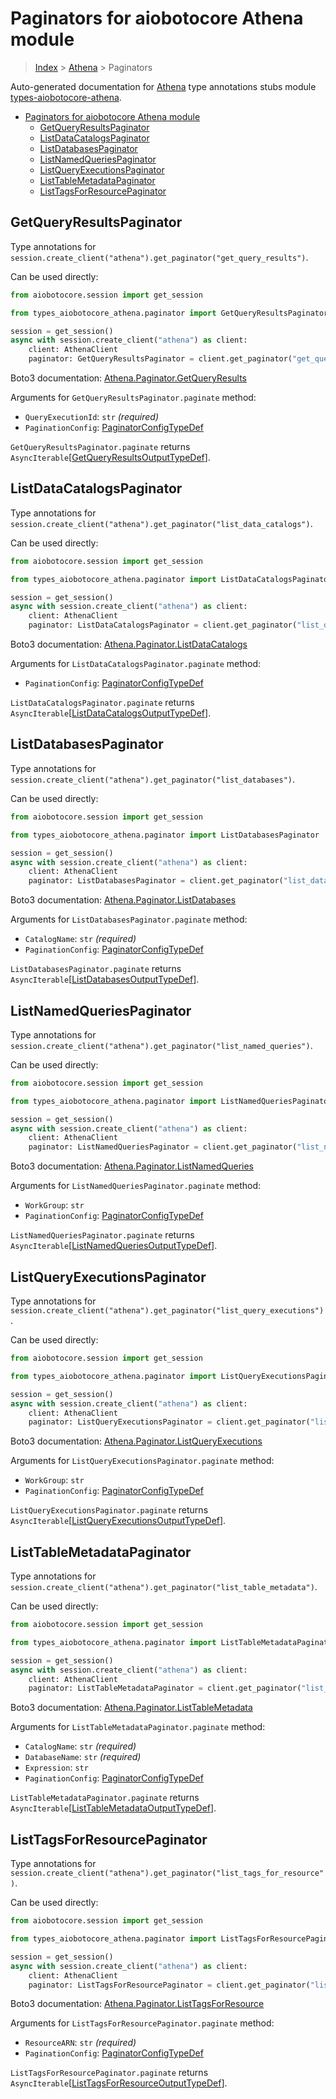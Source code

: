 <a id="paginators-for-aiobotocore-athena-module"></a>

# Paginators for aiobotocore Athena module

> [Index](..) > [Athena](.) > Paginators

Auto-generated documentation for
[Athena](https://boto3.amazonaws.com/v1/documentation/api/latest/reference/services/athena.html#Athena)
type annotations stubs module
[types-aiobotocore-athena](https://pypi.org/project/types-aiobotocore-athena/).

- [Paginators for aiobotocore Athena module](#paginators-for-aiobotocore-athena-module)
  - [GetQueryResultsPaginator](#getqueryresultspaginator)
  - [ListDataCatalogsPaginator](#listdatacatalogspaginator)
  - [ListDatabasesPaginator](#listdatabasespaginator)
  - [ListNamedQueriesPaginator](#listnamedqueriespaginator)
  - [ListQueryExecutionsPaginator](#listqueryexecutionspaginator)
  - [ListTableMetadataPaginator](#listtablemetadatapaginator)
  - [ListTagsForResourcePaginator](#listtagsforresourcepaginator)

<a id="getqueryresultspaginator"></a>

## GetQueryResultsPaginator

Type annotations for
`session.create_client("athena").get_paginator("get_query_results")`.

Can be used directly:

```python
from aiobotocore.session import get_session

from types_aiobotocore_athena.paginator import GetQueryResultsPaginator

session = get_session()
async with session.create_client("athena") as client:
    client: AthenaClient
    paginator: GetQueryResultsPaginator = client.get_paginator("get_query_results")
```

Boto3 documentation:
[Athena.Paginator.GetQueryResults](https://boto3.amazonaws.com/v1/documentation/api/latest/reference/services/athena.html#Athena.Paginator.GetQueryResults)

Arguments for `GetQueryResultsPaginator.paginate` method:

- `QueryExecutionId`: `str` *(required)*
- `PaginationConfig`:
  [PaginatorConfigTypeDef](./type_defs.md#paginatorconfigtypedef)

`GetQueryResultsPaginator.paginate` returns
`AsyncIterable`\[[GetQueryResultsOutputTypeDef](./type_defs.md#getqueryresultsoutputtypedef)\].

<a id="listdatacatalogspaginator"></a>

## ListDataCatalogsPaginator

Type annotations for
`session.create_client("athena").get_paginator("list_data_catalogs")`.

Can be used directly:

```python
from aiobotocore.session import get_session

from types_aiobotocore_athena.paginator import ListDataCatalogsPaginator

session = get_session()
async with session.create_client("athena") as client:
    client: AthenaClient
    paginator: ListDataCatalogsPaginator = client.get_paginator("list_data_catalogs")
```

Boto3 documentation:
[Athena.Paginator.ListDataCatalogs](https://boto3.amazonaws.com/v1/documentation/api/latest/reference/services/athena.html#Athena.Paginator.ListDataCatalogs)

Arguments for `ListDataCatalogsPaginator.paginate` method:

- `PaginationConfig`:
  [PaginatorConfigTypeDef](./type_defs.md#paginatorconfigtypedef)

`ListDataCatalogsPaginator.paginate` returns
`AsyncIterable`\[[ListDataCatalogsOutputTypeDef](./type_defs.md#listdatacatalogsoutputtypedef)\].

<a id="listdatabasespaginator"></a>

## ListDatabasesPaginator

Type annotations for
`session.create_client("athena").get_paginator("list_databases")`.

Can be used directly:

```python
from aiobotocore.session import get_session

from types_aiobotocore_athena.paginator import ListDatabasesPaginator

session = get_session()
async with session.create_client("athena") as client:
    client: AthenaClient
    paginator: ListDatabasesPaginator = client.get_paginator("list_databases")
```

Boto3 documentation:
[Athena.Paginator.ListDatabases](https://boto3.amazonaws.com/v1/documentation/api/latest/reference/services/athena.html#Athena.Paginator.ListDatabases)

Arguments for `ListDatabasesPaginator.paginate` method:

- `CatalogName`: `str` *(required)*
- `PaginationConfig`:
  [PaginatorConfigTypeDef](./type_defs.md#paginatorconfigtypedef)

`ListDatabasesPaginator.paginate` returns
`AsyncIterable`\[[ListDatabasesOutputTypeDef](./type_defs.md#listdatabasesoutputtypedef)\].

<a id="listnamedqueriespaginator"></a>

## ListNamedQueriesPaginator

Type annotations for
`session.create_client("athena").get_paginator("list_named_queries")`.

Can be used directly:

```python
from aiobotocore.session import get_session

from types_aiobotocore_athena.paginator import ListNamedQueriesPaginator

session = get_session()
async with session.create_client("athena") as client:
    client: AthenaClient
    paginator: ListNamedQueriesPaginator = client.get_paginator("list_named_queries")
```

Boto3 documentation:
[Athena.Paginator.ListNamedQueries](https://boto3.amazonaws.com/v1/documentation/api/latest/reference/services/athena.html#Athena.Paginator.ListNamedQueries)

Arguments for `ListNamedQueriesPaginator.paginate` method:

- `WorkGroup`: `str`
- `PaginationConfig`:
  [PaginatorConfigTypeDef](./type_defs.md#paginatorconfigtypedef)

`ListNamedQueriesPaginator.paginate` returns
`AsyncIterable`\[[ListNamedQueriesOutputTypeDef](./type_defs.md#listnamedqueriesoutputtypedef)\].

<a id="listqueryexecutionspaginator"></a>

## ListQueryExecutionsPaginator

Type annotations for
`session.create_client("athena").get_paginator("list_query_executions")`.

Can be used directly:

```python
from aiobotocore.session import get_session

from types_aiobotocore_athena.paginator import ListQueryExecutionsPaginator

session = get_session()
async with session.create_client("athena") as client:
    client: AthenaClient
    paginator: ListQueryExecutionsPaginator = client.get_paginator("list_query_executions")
```

Boto3 documentation:
[Athena.Paginator.ListQueryExecutions](https://boto3.amazonaws.com/v1/documentation/api/latest/reference/services/athena.html#Athena.Paginator.ListQueryExecutions)

Arguments for `ListQueryExecutionsPaginator.paginate` method:

- `WorkGroup`: `str`
- `PaginationConfig`:
  [PaginatorConfigTypeDef](./type_defs.md#paginatorconfigtypedef)

`ListQueryExecutionsPaginator.paginate` returns
`AsyncIterable`\[[ListQueryExecutionsOutputTypeDef](./type_defs.md#listqueryexecutionsoutputtypedef)\].

<a id="listtablemetadatapaginator"></a>

## ListTableMetadataPaginator

Type annotations for
`session.create_client("athena").get_paginator("list_table_metadata")`.

Can be used directly:

```python
from aiobotocore.session import get_session

from types_aiobotocore_athena.paginator import ListTableMetadataPaginator

session = get_session()
async with session.create_client("athena") as client:
    client: AthenaClient
    paginator: ListTableMetadataPaginator = client.get_paginator("list_table_metadata")
```

Boto3 documentation:
[Athena.Paginator.ListTableMetadata](https://boto3.amazonaws.com/v1/documentation/api/latest/reference/services/athena.html#Athena.Paginator.ListTableMetadata)

Arguments for `ListTableMetadataPaginator.paginate` method:

- `CatalogName`: `str` *(required)*
- `DatabaseName`: `str` *(required)*
- `Expression`: `str`
- `PaginationConfig`:
  [PaginatorConfigTypeDef](./type_defs.md#paginatorconfigtypedef)

`ListTableMetadataPaginator.paginate` returns
`AsyncIterable`\[[ListTableMetadataOutputTypeDef](./type_defs.md#listtablemetadataoutputtypedef)\].

<a id="listtagsforresourcepaginator"></a>

## ListTagsForResourcePaginator

Type annotations for
`session.create_client("athena").get_paginator("list_tags_for_resource")`.

Can be used directly:

```python
from aiobotocore.session import get_session

from types_aiobotocore_athena.paginator import ListTagsForResourcePaginator

session = get_session()
async with session.create_client("athena") as client:
    client: AthenaClient
    paginator: ListTagsForResourcePaginator = client.get_paginator("list_tags_for_resource")
```

Boto3 documentation:
[Athena.Paginator.ListTagsForResource](https://boto3.amazonaws.com/v1/documentation/api/latest/reference/services/athena.html#Athena.Paginator.ListTagsForResource)

Arguments for `ListTagsForResourcePaginator.paginate` method:

- `ResourceARN`: `str` *(required)*
- `PaginationConfig`:
  [PaginatorConfigTypeDef](./type_defs.md#paginatorconfigtypedef)

`ListTagsForResourcePaginator.paginate` returns
`AsyncIterable`\[[ListTagsForResourceOutputTypeDef](./type_defs.md#listtagsforresourceoutputtypedef)\].
